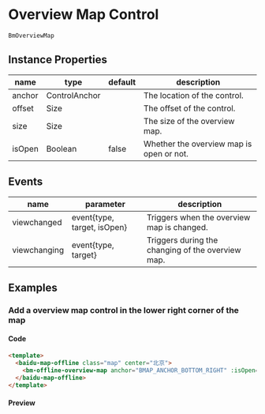 # Overview Map Control

`BmOverviewMap`

## Instance Properties

|name|type|default|description|
|------|-----|-----|----|
|anchor|ControlAnchor||The location of the control.|
|offset|Size||The offset of the control.|
|size|Size||The size of the overview map.|
|isOpen|Boolean|false|Whether the overview map is open or not.|

## Events
|name|parameter|description|
|------|-----|----|
|viewchanged|event{type, target, isOpen}|Triggers when the overview map is changed.|
|viewchanging|event{type, target}|Triggers during the changing of the overview map.|

## Examples

### Add a overview map control in the lower right corner of the map

#### Code

```html
<template>
  <baidu-map-offline class="map" center="北京">
    <bm-offline-overview-map anchor="BMAP_ANCHOR_BOTTOM_RIGHT" :isOpen="true"></bm-offline-overview-map>
  </baidu-map-offline>
</template>
```

#### Preview

<doc-preview>
  <baidu-map-offline class="map" center="北京">
    <bm-offline-overview-map anchor="BMAP_ANCHOR_BOTTOM_RIGHT" :isOpen="true"></bm-offline-overview-map>
  </baidu-map-offline>
</doc-preview>

